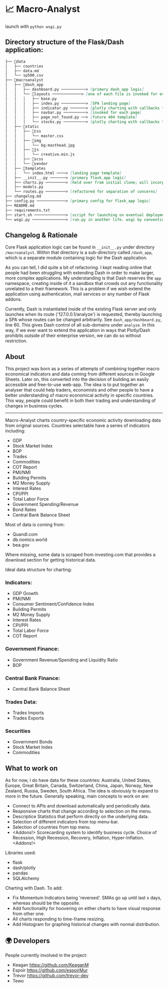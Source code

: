 # 📈 Macro-Analyst 

launch with `python wsgi.py`

## Directory structure of the Flask/Dash application:
```md
├── 📂data
│   ├── countries
│   ├── data.md
│   └── sp500.csv
├── 📂macroanalyst
│   ├── 📂dash_app
│   │   ├── dashboard.py ───────────> [primary dash_app logic]
│   │   └── 📂layouts ─────────────> [one of each file is invoked for every page view]
│   │   │   ├── base.py
│   │   │   ├── index.py ───────────> [SPA landing page]
│   │   │   ├── indicator.py ───────> [plotly charting with callbacks to APIs]
│   │   │   ├── navbar.py ──────────> [invoked for each page]
│   │   │   ├── page_not_found.py ──> [future 404 template]
│   │   │   └── stocks.py ──────────> [plotly charting with callbacks to APIs]
│   ├── 📂static
│   │   ├── 📂css
│   │   │   └── master.css
│   │   ├── 📂img
│   │   │   └── bg-masthead.jpg
│   │   ├── 📂js
│   │   │   └── creative.min.js
│   │   ├── 📂scss
│   │   └── 📂vendor
│   ├── 📂templates
│   │   └── index.html ────> [landing page template]
│   ├── __init__.py ───────> [primary flask_app logic]
│   ├── charts.py ─────────> [held over from initial clone; will incorporate]
│   ├── models.py
│   └── routes.py ─────────> [refactored for separation of concerns]
├── changelog.md
├── config.py ─────────────> [primary config for flask_app logic]
├── README.md
├── requirements.txt
├── start.sh ──────────────> [script for launching on eventual deployment]
└── wsgi.py ───────────────> [run.py in another life. wsgi by convention]
```
## Changelog & Rationale

Core Flask application logic can be found in `__init__.py` under directory `/macroanalyst`. Within that directory is a sub-directory called `/dash_app`, which is a separate module containing logic for the Dash application.

As you can tell, I did quite a bit of refactoring. I kept reading online that people had been struggling with extending Dash in order to make larger, more complex applications. My understanding is that Dash reserves the `app` namespace, creating inside of it a sandbox that crowds out any functionality unrelated to a their framework. This is a problem if we wish extend the application using authentication, mail services or any number of Flask addons.

Currently, Dash is instantiated inside of the existing Flask server and only launches when its route ('127.0.0.1/analyze') is requested, thereby launching a SPA whose routes can be changed arbitrarily. See `dash_app/dashboard.py`, line 60. This gives Dash control of all sub-domains under `analyze`. In this way, if we ever want to extend the application in ways that Plotly/Dash prohibits outside of their enterprise version, we can do so without restriction.

## About

This project was born as a series of attempts of combining together macro economical indicators and data coming from different sources in Google Sheets. Later on, this converted into the decision of building an easily accessible and free-to-use web-app. The idea is to put together an analyser that could help traders, economists and other people to have a better understanding of macro economical activity in specific countries. This way, people could benefit in both their trading and understanding of changes in business cycles. 

--------------
Macro-Analyst charts country-specific economic activity downloading data from original sources. Countries selectable have a series of indicators including:
- GDP
- Stock Market Index 
- BOP
- Trades
- Commodities
- COT Report
- PMI/NMI
- Building Permits
- M2 Money Supply
- Interest Rates
- CPI/PPI
- Total Labor Force
- Government Spending/Revenue
- Bond Rates
- Central Bank Balance Sheet

Most of data is coming from:
- Quandl.com
- db.nomics.world
- bea.gov

Where missing, some data is scraped from investing.com that provides a download section for getting historical data. 


Ideal data structure for charting:
### Indicators:
- GDP Growth
- PMI/NMI
- Consumer Sentiment/Confidence Index 
- Building Permits
- M2 Money Supply
- Interest Rates
- CPI/PPI
- Total Labor Force
- COT Report

### Government Finance:
- Government Revenue/Spending and Liquidity Ratio
- BOP

### Central Bank Finance:
- Central Bank Balance Sheet

### Trades Data:
- Trades Imports
- Trades Exports

### Securities
- Government Bonds
- Stock Market Index
- Commodities

## What to work on
As for now, I do have data for these countries: Australia, United States, Europe, Great Britain, Canada, Switzerland, China, Japan, Norway, New Zealand, Russia, Sweden, South Africa. The idea is obviously to expand to more in the future. 
Generally speaking, main concepts to work on are:
- Connect to APIs and download automatically and periodically data.
- Responsive charts that change according to selection on the menu.
- Descriptice Statistics that perform directly on the underlying data.
- Selection of different indicators from top menu-bar.
- Selection of countries from top menu.
- <Addons!> Scorecarding system to identify business cycle. Choice of Recession, High Recession, Recovery, Inflation, Hyper-Inflation. <Addons!>

Libraries used:
- flask
- dash/plotly
- pandas
- SQLAlchemy

Charting with Dash.
To add:
- Fix Momentum Indicators being 'reversed'. SMAs go up until last x days, whereas should be the opposite.
- Add functionality for hoovering on either charts to have visual response from other one. 
- All charts responding to time-frame resizing.  
- Add Histogram for graphing historical changes with normal distribution. 

## 🌍 Developers
People currently involved in the project:
- Keagan https://github.com/KeaganM
- Espoir https://github.com/espoirMur
- Trevor https://github.com/trevor-dev
- Tewo 